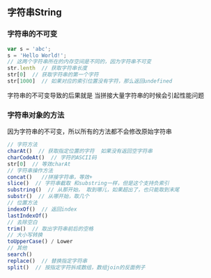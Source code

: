 ## 字符串String

### 字符串的不可变

```js
var s = 'abc';
s = 'Hello World!';
// 这两个字符串所在的内存空间是不同的，因为字符串不可变
str.lenth  // 获取字符串长度
str[0]  // 获取字符串的第一个字符
str[1000]  // 如果对应的索引位置没有字符，那么返回undefined
```

字符串的不可变导致的后果就是 当拼接大量字符串的时候会引起性能问题

### 字符串对象的方法

因为字符串的不可变，所以所有的方法都不会修改原始字符串

```js
// 字符方法
charAt()  // 获取指定位置的字符  如果没有返回空字符串
charCodeAt()  // 字符的ASCII码
str[0]  // 等效charAt
// 字符串操作方法
concat()   //拼接字符串，等效+
slice()  // 字符串截取 和substring一样，但是这个支持负索引
substring()  // 从那开始， 取到哪儿，如果超出了，也只能取到末尾
substr()  // 从哪开始，取几个
// 位置方法
indexOf()  // 返回index
lastIndexOf()
// 去除空白
trim()  // 取出字符串前后的空格
// 大小写转换
toUpperCase() / Lower
// 其他
search()
replace()  // 替换指定字符串
split()  // 按指定字符拆成数组，数组join的反面例子
```



















